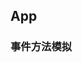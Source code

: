 <!--
 * @Description: 
 * @Author: Loki Zhao
 * @Copyright: Karl Storz
 * @Date: 2020-07-20 10:44:52
 * @LastEditors: Loki Zhao
 * @LastEditTime: 2020-07-20 10:59:04
--> 
## App
### 事件方法模拟
## 